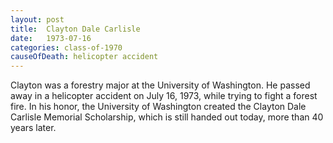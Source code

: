 ```yaml
---
layout: post
title:  Clayton Dale Carlisle
date:   1973-07-16
categories: class-of-1970
causeOfDeath: helicopter accident
---
```

Clayton was a forestry major at the University of Washington. He passed away in a helicopter accident on July 16, 1973, while trying to fight a forest fire. In his honor, the University of Washington created the Clayton Dale Carlisle Memorial Scholarship, which is still handed out today, more than 40 years later.
